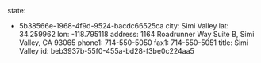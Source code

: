 state:
  - 5b38566e-1968-4f9d-9524-bacdc66525ca
city: Simi Valley
lat: 34.259962
lon:  -118.795118
address: 1164 Roadrunner Way Suite B, Simi Valley, CA 93065
phone1: 714-550-5050
fax1: 714-550-5051
title: Simi Valley
id: beb3937b-55f0-455a-bd28-f3be0c224aa5
